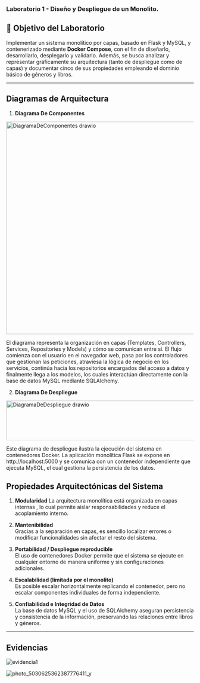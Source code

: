 ### Laboratorio 1 - Diseño y Despliegue de un Monolito.

## 🎯 Objetivo del Laboratorio
Implementar un sistema monolítico por capas, basado en Flask y MySQL, y contenerizado mediante **Docker Compose**, con el fin de diseñarlo, desarrollarlo, desplegarlo y validarlo. Además, se busca analizar y representar gráficamente su arquitectura (tanto de despliegue como de capas) y documentar cinco de sus propiedades empleando el dominio básico de géneros y libros.

---
##  Diagramas de Arquitectura

1. **Diagrama De Componentes**

<img width="612" height="569" alt="DiagramaDeComponentes drawio" src="https://github.com/user-attachments/assets/daefbee2-953c-4d46-bc9c-eaeaef2b4d6b" />

El diagrama representa la organización en capas (Templates, Controllers, Services, Repositories y Models) y cómo se comunican entre sí. El flujo comienza con el usuario en el navegador web, pasa por los controladores que gestionan las peticiones, atraviesa la lógica de negocio en los servicios, continúa hacia los repositorios encargados del acceso a datos y finalmente llega a los modelos, los cuales interactúan directamente con la base de datos MySQL mediante SQLAlchemy.

2. **Diagrama De Despliegue**
   
<img width="681" height="106" alt="DiagramaDeDespliegue drawio" src="https://github.com/user-attachments/assets/50ae7333-36ed-4967-88bb-cc6acbf51128" />

Este diagrama de despliegue ilustra la ejecución del sistema en contenedores Docker. La aplicación monolítica Flask se expone en http://localhost:5000 y se comunica con un contenedor independiente que ejecuta MySQL, el cual gestiona la persistencia de los datos.


## Propiedades Arquitectónicas del Sistema

1. **Modularidad**
	La arquitectura monolítica está organizada en capas internas , lo cual  permite aislar responsabilidades y reduce el acoplamiento interno.

2. **Mantenibilidad**  
   Gracias a la separación en capas, es sencillo localizar errores o modificar funcionalidades sin afectar el resto del sistema.

3. **Portabilidad / Despliegue reproducible**  
   El uso de contenedores Docker permite que el sistema se ejecute en cualquier entorno de manera uniforme y sin configuraciones adicionales.

4. **Escalabilidad (limitada por el monolito)**  
   Es posible escalar horizontalmente replicando el contenedor, pero no escalar componentes individuales de forma independiente.

5. **Confiabilidad e Integridad de Datos**  
   La base de datos MySQL y el uso de SQLAlchemy aseguran persistencia y consistencia de la información, preservando las relaciones entre libros y géneros.

---

## Evidencias

![evidencia1](https://github.com/user-attachments/assets/4de76cb0-a267-4fe8-a561-402129c979bb)

![photo_5030625362387776411_y](https://github.com/user-attachments/assets/70856162-26b5-457c-a761-c9d64099c51c)






